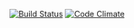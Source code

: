 [![Build Status](https://travis-ci.org/Djiffit/wadror.svg?branch=master)](https://travis-ci.org/Djiffit/wadror)  [![Code Climate](https://codeclimate.com/github/Djiffit/wadror)](https://codeclimate.com/github/Djiffit/wadror)

